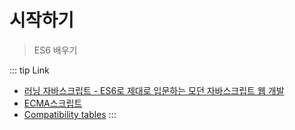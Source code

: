 # 시작하기

> ES6 배우기

::: tip Link

- [러닝 자바스크립트 - ES6로 제대로 입문하는 모던 자바스크립트 웹 개발](https://www.aladin.co.kr/shop/wproduct.aspx?ItemId=112137604)
- [ECMA스크립트](https://ko.wikipedia.org/wiki/ECMA%EC%8A%A4%ED%81%AC%EB%A6%BD%ED%8A%B8)
- [Compatibility tables](http://kangax.github.io/compat-table/es6/)
  :::
